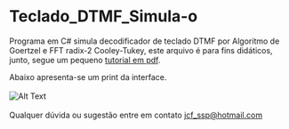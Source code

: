 # Teclado_DTMF_Simula-o
Programa em C# simula decodificador de teclado DTMF por Algoritmo de Goertzel e FFT radix-2 Cooley-Tukey, este arquivo é para fins didáticos, junto, segue um pequeno [tutorial em pdf](https://github.com/JunioCesarFerreira/Teclado_DTMF_Simula-o/blob/master/Decodificador%20digital%20de%20tons%20DTMF.pdf).<br />

Abaixo apresenta-se um print da interface.
<br />
<br />
![Alt Text](https://github.com/JunioCesarFerreira/Teclado_DTMF_Simula-o/blob/master/image.png)
<br />
<br />
Qualquer dúvida ou sugestão entre em contato jcf_ssp@hotmail.com
